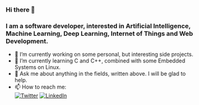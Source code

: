 ### Hi there 👋
### I am a software developer, interested in Artificial Intelligence, Machine Learning, Deep Learning, Internet of Things and Web Development.
- 🔭 I’m currently working on some personal, but interesting side projects.
- 🌱 I’m currently learning C and C++, combined with some Embedded Systems on Linux.
- 💬 Ask me about anything in the fields, written above. I will be glad to help.
- 📫 How to reach me:\
[![Twitter](https://img.shields.io/badge/Twitter-%231DA1F2.svg?style=for-the-badge&logo=Twitter&logoColor=white)](https://twitter.com/mmanchev23)
[![LinkedIn](https://img.shields.io/badge/linkedin-%230077B5.svg?style=for-the-badge&logo=linkedin&logoColor=white)](https://www.linkedin.com/in/mmanchev23/)

<!--
**mmanchev23/mmanchev23** is a ✨ _special_ ✨ repository because its `README.md` (this file) appears on your GitHub profile.

Here are some ideas to get you started:



- 👯 I’m looking to collaborate on ...
- 🤔 I’m looking for help with ...


- 😄 Pronouns: ...
- ⚡ Fun fact: ...
-->
